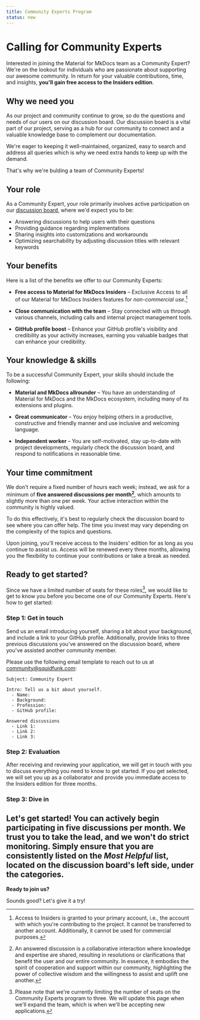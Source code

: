 ```yaml
---
title: Community Experts Program
status: new
---
```


# Calling for Community Experts

Interested in joining the Material for MkDocs team as a Community Expert?
We're on the lookout for individuals who are passionate about supporting our
awesome community. In return for your valuable contributions, time, and
insights, __you'll gain free access to the Insiders edition__.

## Why we need you

As our project and community continue to grow, so do the questions and needs of
our users on our discussion board. Our discussion board is a vital part of our
project, serving as a hub for our community to connect and a valuable knowledge
base to complement our documentation.

We're eager to keeping it well-maintained, organized, easy to search and address
all queries which is why we need extra hands to keep up with the demand.

That's why we're bulding a team of Community Experts!

## Your role

As a Community Expert, your role primarily involves active participation on
our [discussion board], where we'd expect you to be:

- Answering discussions to help users with their questions
- Providing guidance regarding implementations
- Sharing insights into customizations and workarounds
- Optimizing searchability by adjusting discussion titles with relevant keywords

## Your benefits

Here is a list of the benefits we offer to our Community Experts:

-   __Free access to Material for MkDocs Insiders__ – Exclusive Access to all of
    our Material for MkDocs Insiders features for _non-commercial use_.[^1]

-   __Close communication with the team__ – Stay connected with us through various
    channels, including calls and internal project management tools.

-   __GitHub profile boost__ – Enhance your GitHub profile's visibility and
    credibility as your activity increases, earning you valuable badges that can
    enhance your credibility.

  [^1]:
    Access to Insiders is granted to your primary account, i.e., the account
    with which you're contributing to the project. It cannot be transferred to
    another account. Additionally, it cannot be used for commercial purposes.

## Your knowledge & skills

To be a successful Community Expert, your skills should include the following:

-   __Material and MkDocs allrounder__ – You have an understanding of Material
    for MkDocs and the MkDocs ecosystem, including many of its extensions and
    plugins.

-   __Great communicator__ – You enjoy helping others in a productive,
    constructive and friendly manner and use inclusive and welcoming language.

-   __Independent worker__ – You are self-motivated, stay up-to-date with
    project developments, regularly check the discussion board, and respond to
    notifications in reasonable time.

  [discussion board]: https://github.com/squidfunk/mkdocs-material/discussions
  [documentation]: https://squidfunk.github.io/mkdocs-material/
  [contribution guides]: ../contributing/index.md

## Your time commitment

We don't require a fixed number of hours each week; instead, we ask for a
minimum of __five answered discussions per month[^2]__, which amounts to
slightly more than one per week. Your active interaction within the community is
highly valued.

To do this effectively, it's best to regularly check the discussion board to see
where you can offer help. The time you invest may vary depending on the
complexity of the topics and questions.

Upon joining, you'll receive access to the Insiders' edition for as long as you
continue to assist us. Access will be renewed every three months, allowing you
the flexibility to continue your contributions or take a break as needed.

  [^2]:
    An answered discussion is a collaborative interaction where knowledge and
    expertise are shared, resulting in resolutions or clarifications that benefit
    the user and our entire community. In essence, it embodies the spirit of
    cooperation and support within our community, highlighting the power of
    collective wisdom and the willingness to assist and uplift one another.

## Ready to get started?

Since we have a limited number of seats for these roles[^3], we would like to
get to know you before you become one of our Community Experts. Here's how to
get started:

  [^3]:
    Please note that we're currently limiting the number of seats on the
    Community Experts program to three. We will update this page when we'll
    expand the team, which is when we'll be accepting new applications.

### Step 1: Get in touch

Send us an email introducing yourself, sharing a bit about your background, and
include a link to your GitHub profile. Additionally, provide links to three
previous discussions you've answered on the discussion board, where you've
assisted another community member.

Please use the following email template to reach out to us at
community@squidfunk.com:

```
Subject: Community Expert

Intro: Tell us a bit about yourself.
  - Name:
  - Background:
  - Profession:
  - GitHub profile:

Answered discussions
  - Link 1:
  - Link 2:
  - Link 3:
```

### Step 2: Evaluation

After receiving and reviewing your application, we will get in touch with you
to discuss everything you need to know to get started. If you get selected, we
will set you up as a collaborator and provide you immediate access to the
Insiders edition for three months.

### Step 3: Dive in

Let's get started! You can actively begin participating in five discussions per
month. We trust you to take the lead, and we won't do strict monitoring. Simply
ensure that you are consistently listed on the _Most Helpful_ list, located on
the discussion board's left side, under the categories.
---

__Ready to join us?__

Sounds good? Let's give it a try!
